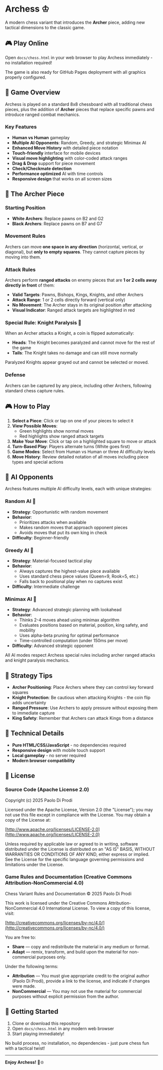 # Archess ♔

A modern chess variant that introduces the **Archer** piece, adding new tactical dimensions to the classic game.

## 🎮 Play Online

Open `docs/chess.html` in your web browser to play Archess immediately - no installation required!

The game is also ready for GitHub Pages deployment with all graphics properly configured.

## 🏹 Game Overview

Archess is played on a standard 8x8 chessboard with all traditional chess pieces, plus the addition of **Archer** pieces that replace specific pawns and introduce ranged combat mechanics.

### Key Features

- **Human vs Human** gameplay
- **Multiple AI Opponents**: Random, Greedy, and strategic Minimax AI
- **Enhanced Move History** with detailed piece notation
- **Touch-friendly** interface for mobile devices
- **Visual move highlighting** with color-coded attack ranges
- **Drag & Drop** support for piece movement
- **Check/Checkmate detection**
- **Performance optimized** AI with time controls
- **Responsive design** that works on all screen sizes

## 🏹 The Archer Piece

### Starting Position
- **White Archers**: Replace pawns on B2 and G2
- **Black Archers**: Replace pawns on B7 and G7

### Movement Rules
Archers can move **one space in any direction** (horizontal, vertical, or diagonal), but **only to empty squares**. They cannot capture pieces by moving into them.

### Attack Rules
Archers perform **ranged attacks** on enemy pieces that are **1 or 2 cells away directly in front** of them:

- **Valid Targets**: Pawns, Bishops, Kings, Knights, and other Archers
- **Attack Range**: 1 or 2 cells directly forward (vertical only)
- **No Movement**: The Archer stays in its original position after attacking
- **Visual Indicator**: Ranged attack targets are highlighted in red

### Special Rule: Knight Paralysis 🎯
When an Archer attacks a Knight, a coin is flipped automatically:
- **Heads**: The Knight becomes paralyzed and cannot move for the rest of the game
- **Tails**: The Knight takes no damage and can still move normally

Paralyzed Knights appear grayed out and cannot be selected or moved.

### Defense
Archers can be captured by any piece, including other Archers, following standard chess capture rules.

## 🎮 How to Play

1. **Select a Piece**: Click or tap on one of your pieces to select it
2. **View Possible Moves**: 
   - Green highlights show normal moves
   - Red highlights show ranged attack targets
3. **Make Your Move**: Click or tap on a highlighted square to move or attack
4. **Turn-Based Play**: Players alternate turns (White goes first)
5. **Game Modes**: Select from Human vs Human or three AI difficulty levels
6. **Move History**: Review detailed notation of all moves including piece types and special actions

## 🧠 AI Opponents

Archess features multiple AI difficulty levels, each with unique strategies:

### **Random AI** 🎲
- **Strategy**: Opportunistic with random movement
- **Behavior**: 
  - Prioritizes attacks when available
  - Makes random moves that approach opponent pieces
  - Avoids moves that put its own king in check
- **Difficulty**: Beginner-friendly

### **Greedy AI** 🎯  
- **Strategy**: Material-focused tactical play
- **Behavior**:
  - Always captures the highest-value piece available
  - Uses standard chess piece values (Queen=9, Rook=5, etc.)
  - Falls back to positional play when no captures exist
- **Difficulty**: Intermediate challenge

### **Minimax AI** 🧠
- **Strategy**: Advanced strategic planning with lookahead
- **Behavior**:
  - Thinks 2-4 moves ahead using minimax algorithm
  - Evaluates positions based on material, position, king safety, and mobility
  - Uses alpha-beta pruning for optimal performance
  - Time-controlled computation (under 150ms per move)
- **Difficulty**: Advanced strategic opponent

All AI modes respect Archess special rules including archer ranged attacks and knight paralysis mechanics.

## 🎯 Strategy Tips

- **Archer Positioning**: Place Archers where they can control key forward squares
- **Knight Protection**: Be cautious when attacking Knights - the coin flip adds uncertainty
- **Ranged Pressure**: Use Archers to apply pressure without exposing them to immediate capture
- **King Safety**: Remember that Archers can attack Kings from a distance

## 🔧 Technical Details

- **Pure HTML/CSS/JavaScript** - no dependencies required
- **Responsive design** with mobile touch support
- **Local gameplay** - no server required
- **Modern browser compatibility**

## 📜 License

### Source Code (Apache License 2.0)

Copyright (c) 2025 Paolo Di Prodi

Licensed under the Apache License, Version 2.0 (the "License");
you may not use this file except in compliance with the License.
You may obtain a copy of the License at:

[http://www.apache.org/licenses/LICENSE-2.0](http://www.apache.org/licenses/LICENSE-2.0)

Unless required by applicable law or agreed to in writing, software
distributed under the License is distributed on an "AS IS" BASIS,
WITHOUT WARRANTIES OR CONDITIONS OF ANY KIND, either express or implied.
See the License for the specific language governing permissions and
limitations under the License.

### Game Rules and Documentation (Creative Commons Attribution-NonCommercial 4.0)

Chess Variant Rules and Documentation © 2025 Paolo Di Prodi

This work is licensed under the Creative Commons Attribution-NonCommercial 4.0 International License.
To view a copy of this license, visit:

[http://creativecommons.org/licenses/by-nc/4.0/](http://creativecommons.org/licenses/by-nc/4.0/)

You are free to:

* **Share** — copy and redistribute the material in any medium or format.
* **Adapt** — remix, transform, and build upon the material for non-commercial purposes only.

Under the following terms:

* **Attribution** — You must give appropriate credit to the original author (Paolo Di Prodi),
  provide a link to the license, and indicate if changes were made.
* **NonCommercial** — You may not use the material for commercial purposes without explicit permission from the author.

## 🚀 Getting Started

1. Clone or download this repository
2. Open `docs/chess.html` in any modern web browser
3. Start playing immediately!

No build process, no installation, no dependencies - just pure chess fun with a tactical twist!

---

**Enjoy Archess!** 🏹♔
